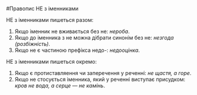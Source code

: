 #Правопис НЕ з iменниками

<span class="p1">НЕ з iменниками пишеться разом:</span>
1. Якщо iменник не вживається без не: <i>нероба</i>.
2. Якщо до iменника з не можна дiбрати синонiм без не: <i>незгода
(розбiжнiсть)</i>.
3. Якщо не є частиною префiкса <span class="p1">недо-</span>: <i>недооцiнка</i>.



<span class="p1">НЕ з iменниками пишеться окремо:</span>
1. Якщо є протиставляення чи заперечення у реченнi: <i>не щастя, а
горе</i>.
2. Якщо не стосується iменника, який у реченнi виступає присудком: <i>кров не вода, а серце — не камiнь</i>.